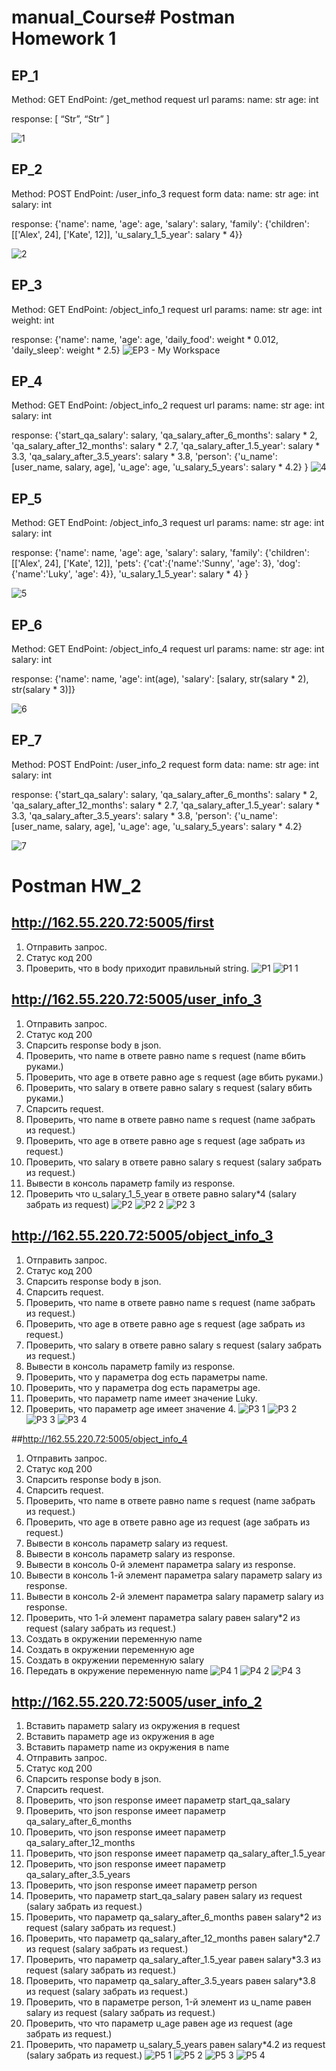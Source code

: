 # manual_Course# Postman Homework 1

## EP_1
Method: GET
EndPoint: /get_method
request url params: 
 name: str
 age: int

response: 
[
    “Str”,
    “Str”
]

![1](https://github.com/Nikita-Titkov/course_qa/assets/128616431/173c9e86-4c77-4438-8ffd-a2a587fb59ee)

## EP_2
Method: POST
EndPoint: /user_info_3
request form data: 
 name: str
 age: int
 salary: int

response: 
{'name': name,
          'age': age,
          'salary': salary,
          'family': {'children': [['Alex', 24], ['Kate', 12]],
                     'u_salary_1_5_year': salary * 4}}

![2](https://github.com/Nikita-Titkov/course_qa/assets/128616431/79df0dd0-fe25-4a5d-a876-fe3fe73d606a)

## EP_3
Method: GET
EndPoint: /object_info_1
request url params: 
 name: str
 age: int
 weight: int

response: 
{'name': name,
          'age': age,
          'daily_food': weight * 0.012,
          'daily_sleep': weight * 2.5}
![EP3 - My Workspace](https://github.com/Nikita-Titkov/course_qa/assets/128616431/f556920f-e4cd-4875-8adb-96aae434b8b7)

## EP_4
Method: GET
EndPoint: /object_info_2
request url params: 
 name: str
 age: int
 salary: int

response: 
{'start_qa_salary': salary,
          'qa_salary_after_6_months': salary * 2,
          'qa_salary_after_12_months': salary * 2.7,
          'qa_salary_after_1.5_year': salary * 3.3,
          'qa_salary_after_3.5_years': salary * 3.8,
          'person': {'u_name': [user_name, salary, age],
                     'u_age': age,
                     'u_salary_5_years': salary * 4.2}
          }
![4](https://github.com/Nikita-Titkov/course_qa/assets/128616431/ffd0b455-06e0-4fa0-8985-8cdda10d96e7)


## EP_5
Method: GET
EndPoint: /object_info_3
request url params: 
 name: str
 age: int
 salary: int

response: 
{'name': name,
          'age': age,
          'salary': salary,
          'family': {'children': [['Alex', 24], ['Kate', 12]],
                     'pets': {'cat':{'name':'Sunny',
                                     'age': 3},
                              'dog':{'name':'Luky',
                                     'age': 4}},
                     'u_salary_1_5_year': salary * 4}
          }

![5](https://github.com/Nikita-Titkov/course_qa/assets/128616431/0cd1858a-7306-47e5-95f3-c89247830051)

## EP_6
Method: GET
EndPoint: /object_info_4
request url params: 
 name: str
 age: int
 salary: int

response: 
{'name': name,
          'age': int(age),
          'salary': [salary, str(salary * 2), str(salary * 3)]}

![6](https://github.com/Nikita-Titkov/course_qa/assets/128616431/97c404df-4d2c-4de3-af45-194526e5f793)

## EP_7
Method: POST
EndPoint: /user_info_2
request form data: 
 name: str
 age: int
 salary: int

response: 
{'start_qa_salary': salary,
          'qa_salary_after_6_months': salary * 2,
          'qa_salary_after_12_months': salary * 2.7,
          'qa_salary_after_1.5_year': salary * 3.3,
          'qa_salary_after_3.5_years': salary * 3.8,
          'person': {'u_name': [user_name, salary, age],
                     'u_age': age,
                     'u_salary_5_years': salary * 4.2}


![7](https://github.com/Nikita-Titkov/course_qa/assets/128616431/9291ad13-20ab-43a4-ab67-1d64d4dadb2b)





# Postman HW_2

## http://162.55.220.72:5005/first

1. Отправить запрос.
2. Статус код 200
3. Проверить, что в body приходит правильный string.
![P1](https://github.com/Nikita-Titkov/course_qa/assets/128616431/8b5470cf-80fe-4c6b-aea5-9697ee0ff124)
![P1 1](https://github.com/Nikita-Titkov/course_qa/assets/128616431/fe9012bc-1937-45e8-b110-7c1f15bee772)

## http://162.55.220.72:5005/user_info_3
1. Отправить запрос.
2. Статус код 200
3. Спарсить response body в json.
4. Проверить, что name в ответе равно name s request (name вбить руками.)
5. Проверить, что age в ответе равно age s request (age вбить руками.)
6. Проверить, что salary в ответе равно salary s request (salary вбить руками.)
7. Спарсить request.
8. Проверить, что name в ответе равно name s request (name забрать из request.)
9. Проверить, что age в ответе равно age s request (age забрать из request.)
10. Проверить, что salary в ответе равно salary s request (salary забрать из request.)
11. Вывести в консоль параметр family из response.
12. Проверить что u_salary_1_5_year в ответе равно salary*4 (salary забрать из request)
![P2](https://github.com/Nikita-Titkov/course_qa/assets/128616431/e28fb4fc-d425-49f8-8dc1-13295e05afda)
![P2 2](https://github.com/Nikita-Titkov/course_qa/assets/128616431/a954642a-ac91-4392-a4f1-756f9789d038)
![P2 3](https://github.com/Nikita-Titkov/course_qa/assets/128616431/5037be4d-b4da-4475-8626-6aa13ec089e6)

## http://162.55.220.72:5005/object_info_3
1. Отправить запрос.
2. Статус код 200
3. Спарсить response body в json.
4. Спарсить request.
5. Проверить, что name в ответе равно name s request (name забрать из request.)
6. Проверить, что age в ответе равно age s request (age забрать из request.)
7. Проверить, что salary в ответе равно salary s request (salary забрать из request.)
8. Вывести в консоль параметр family из response.
9. Проверить, что у параметра dog есть параметры name.
10. Проверить, что у параметра dog есть параметры age.
11. Проверить, что параметр name имеет значение Luky.
12. Проверить, что параметр age имеет значение 4.
![P3 1](https://github.com/Nikita-Titkov/course_qa/assets/128616431/0ea54318-1f93-4556-b7a5-a397edcfb9d6)
![P3 2](https://github.com/Nikita-Titkov/course_qa/assets/128616431/81b0488b-6c27-4ede-98fc-7349ac7ec9a4)
![P3 3](https://github.com/Nikita-Titkov/course_qa/assets/128616431/98daac49-d848-43e2-a41f-0025618bf98a)
![P3 4](https://github.com/Nikita-Titkov/course_qa/assets/128616431/01367649-19a4-4aa1-8290-3518e2327251)

##http://162.55.220.72:5005/object_info_4
1. Отправить запрос.
2. Статус код 200
3. Спарсить response body в json.
4. Спарсить request.
5. Проверить, что name в ответе равно name s request (name забрать из request.)
6. Проверить, что age в ответе равно age из request (age забрать из request.)
7. Вывести в консоль параметр salary из request.
8. Вывести в консоль параметр salary из response.
9. Вывести в консоль 0-й элемент параметра salary из response.
10. Вывести в консоль 1-й элемент параметра salary параметр salary из response.
11. Вывести в консоль 2-й элемент параметра salary параметр salary из response.
12. Проверить, что 1-й элемент параметра salary равен salary*2 из request (salary забрать из request.)
13. Создать в окружении переменную name
14. Создать в окружении переменную age
15. Создать в окружении переменную salary
16. Передать в окружение переменную name
![P4 1](https://github.com/Nikita-Titkov/course_qa/assets/128616431/c643833b-2b62-4911-9acd-0c00016c3b98)
![P4 2](https://github.com/Nikita-Titkov/course_qa/assets/128616431/8fbee644-2405-4e1f-a757-fc3668919225)
![P4 3](https://github.com/Nikita-Titkov/course_qa/assets/128616431/04358f17-b05e-412b-9628-70535df7b18c)

## http://162.55.220.72:5005/user_info_2
1. Вставить параметр salary из окружения в request
2. Вставить параметр age из окружения в age
3. Вставить параметр name из окружения в name
4. Отправить запрос.
5. Статус код 200
6. Спарсить response body в json.
7. Спарсить request.
8. Проверить, что json response имеет параметр start_qa_salary
9. Проверить, что json response имеет параметр qa_salary_after_6_months
10. Проверить, что json response имеет параметр qa_salary_after_12_months
11. Проверить, что json response имеет параметр qa_salary_after_1.5_year
12. Проверить, что json response имеет параметр qa_salary_after_3.5_years
13. Проверить, что json response имеет параметр person
14. Проверить, что параметр start_qa_salary равен salary из request (salary забрать из request.)
15. Проверить, что параметр qa_salary_after_6_months равен salary*2 из request (salary забрать из request.)
16. Проверить, что параметр qa_salary_after_12_months равен salary*2.7 из request (salary забрать из request.)
17. Проверить, что параметр qa_salary_after_1.5_year равен salary*3.3 из request (salary забрать из request.)
18. Проверить, что параметр qa_salary_after_3.5_years равен salary*3.8 из request (salary забрать из request.)
19. Проверить, что в параметре person, 1-й элемент из u_name равен salary из request (salary забрать из request.)
20. Проверить, что что параметр u_age равен age из request (age забрать из request.)
21. Проверить, что параметр u_salary_5_years равен salary*4.2 из request (salary забрать из request.)
![P5 1](https://github.com/Nikita-Titkov/course_qa/assets/128616431/5c1a1a5b-463f-4ea2-8584-a90da3afaeb3)
![P5 2](https://github.com/Nikita-Titkov/course_qa/assets/128616431/db579518-5d42-4779-8ac5-d5a4b0901c46)
![P5 3](https://github.com/Nikita-Titkov/course_qa/assets/128616431/490f0d4a-3c6a-4258-a592-c7077e909545)
![P5 4](https://github.com/Nikita-Titkov/course_qa/assets/128616431/820d137d-1198-4f0b-9902-9f967dc2e612)










